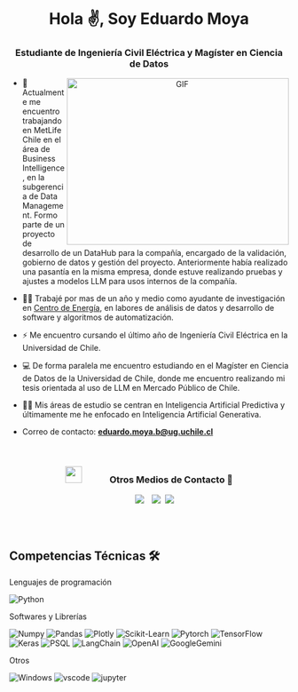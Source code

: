 <h1 align="center">Hola ✌️, Soy
Eduardo Moya</a></h1>
<h3 align="center">Estudiante de Ingeniería Civil Eléctrica y Magíster en Ciencia de Datos</h3>



<a target="_blank" align="center">
  <img align="right" top="500" height="300" width="400" alt="GIF" src="https://media.giphy.com/media/v1.Y2lkPTc5MGI3NjExazNhMTV5azMxNXQ3NWlrZDdtZm8wbnRocGh3amZ2YzVlbzNldjZsNCZlcD12MV9pbnRlcm5hbF9naWZfYnlfaWQmY3Q9Zw/dqLX06ea2TJQIdeapg/giphy.gif">
</a>

- 💼 Actualmente me encuentro trabajando en MetLife Chile en el área de Business Intelligence, en la subgerencia de Data Management. Formo parte de un proyecto de desarrollo de un DataHub para la compañía, encargado de la validación, gobierno de datos y gestión del proyecto. Anteriormente había realizado una pasantía en la misma empresa, donde estuve realizando pruebas y ajustes a modelos LLM para usos internos de la compañía.

- 🧑‍💻 Trabajé por mas de un año y medio como ayudante de investigación en <a href="https://centroenergia.cl/" target="blank">Centro de Energía</a>, en labores de análisis de datos y desarrollo de software y algoritmos de automatización.

- ⚡ Me encuentro cursando el último año de Ingeniería Civil Eléctrica en la Universidad de Chile.

- 💻 De forma paralela me encuentro estudiando en el Magíster en Ciencia de Datos de la Universidad de Chile, donde me encuentro realizando mi tesis orientada al uso de LLM en Mercado Público de Chile.

- 🤖🧠 Mis áreas de estudio se centran en Inteligencia Artificial Predictiva y últimamente me he enfocado en Inteligencia Artificial Generativa.

- Correo de contacto: **eduardo.moya.b@ug.uchile.cl**

<br/>
<h3 align="center" > <img src="https://media.giphy.com/media/iY8CRBdQXODJSCERIr/giphy.gif" width="30" height="30" style="margin-right: 50px;">Otros Medios de Contacto 🤝 </h3>

<p align="center">

 <div align="center"  class="icons-social" style="margin-left: 10px;">
        <a style="margin-left: 10px;"  target="_blank" href="https://www.linkedin.com/in/eduardomoyabriones/">
			<img src="https://img.icons8.com/doodle/40/000000/linkedin--v2.png"></a>
        <a style="margin-left: 10px;" target="_blank" href="https://instagram.com/edv.vrdo">
			<img src="https://img.icons8.com/doodle/40/000000/instagram-new--v2.png"></a>
		<a style="margin-left: 5px;" target="_blank" href="https://drive.google.com/file/d/1RrdEPaut_xXsYhCZf-zcFw6UyrBDaYRT/view?usp=sharing">
					<img src="https://img.icons8.com/plasticine/40/000000/resume.png" ></a>
      </div>

</p>

<br>
<br>

## Competencias Técnicas 🛠️

Lenguajes de programación

![Python](https://img.shields.io/badge/Python-FFD43B?style=flat-square&logo=python&logoColor=blue)

Softwares y Librerías

![Numpy](https://img.shields.io/badge/Numpy-777BB4?style=flat-square&logo=numpy&logoColor=white])
![Pandas](https://img.shields.io/badge/Pandas-2C2D72?style=flat-square&logo=pandas&logoColor=white])
![Plotly](https://img.shields.io/badge/Plotly-239120?style=flat-square&logo=plotly&logoColor=white])
![Scikit-Learn](https://img.shields.io/badge/scikit_learn-F7931E?style=flat-square&logo=scikit-learn&logoColor=white])
![Pytorch](https://img.shields.io/badge/PyTorch-EE4C2C?style=flat-square&logo=pytorch&logoColor=white])
![TensorFlow](https://img.shields.io/badge/TensorFlow-%23FF6F00.svg?style=for-the-badge&logo=TensorFlow&logoColor=white)
![Keras](https://img.shields.io/badge/Keras-%23D00000.svg?style=for-the-badge&logo=Keras&logoColor=white)
![PSQL](https://img.shields.io/badge/PostgreSQL-316192?style=flat-square&logo=postgresql&logoColor=white)
![LangChain](https://img.shields.io/badge/langchain-1C3C3C?style=for-the-badge&logo=langchain&logoColor=white)
![OpenAI](https://img.shields.io/badge/OpenAI-%23412991?logo=openai&logoColor=white)
![GoogleGemini](https://img.shields.io/badge/Google%20Gemini-8E75B2?style=for-the-badge&logo=googlegemini&logoColor=white)



Otros

![Windows](https://img.shields.io/badge/Windows-0078D6?style=flat-square&logo=windows&logoColor=white)
![vscode](https://img.shields.io/badge/VSCode-0078D4?style=flat-square&logo=visual%20studio%20code&logoColor=white)
![jupyter](https://img.shields.io/badge/Jupyter-F37626.svg?&style=flat-square&logo=Jupyter&logoColor=white)
